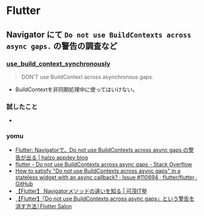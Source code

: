 # Flutter
## Navigator にて `Do not use BuildContexts across async gaps.` の警告の調査など
### [use_build_context_synchronously](https://dart-lang.github.io/linter/lints/use_build_context_synchronously.html)
> DON'T use BuildContext across asynchronous gaps.
- BuildContextを非同期処理中に使ってはいけない。

### 試したこと
-

### yomu
- [Flutter: Navigatorで、Do not use BuildContexts across async gaps の警告が出る | halzo appdev blog](https://halzoblog.com/error-bug-diary/20220724-2/)
- [flutter - Do not use BuildContexts across async gaps - Stack Overflow](https://stackoverflow.com/questions/68871880/do-not-use-buildcontexts-across-async-gaps)
- [How to satisfy &quot;Do not use BuildContexts across async gaps&quot; in a stateless widget with an async callback? · Issue #110694 · flutter/flutter · GitHub](https://github.com/flutter/flutter/issues/110694)
- [【Flutter】 Navigatorメソッドの違いを知る | 可茂IT塾](https://www.kamo-it.org/blog/flutter-navigator/)
- [【Flutter】「Do not use BuildContexts across async gaps」という警告を消す方法│Flutter Salon](https://flutter.salon/error_warning/donotusebuildcontextsacrossasyncgap/)

##

